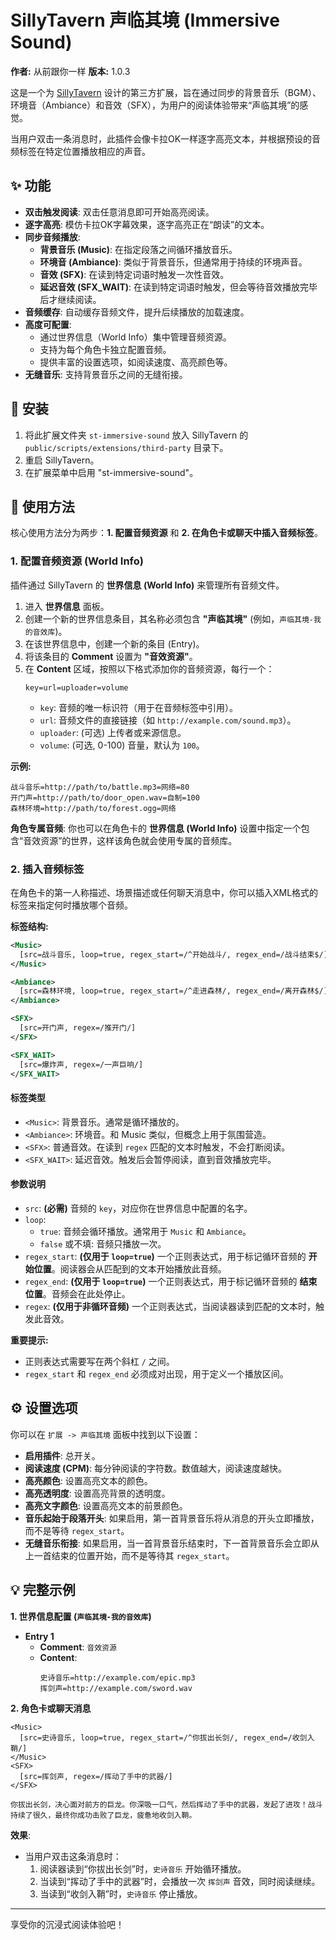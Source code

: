 # SillyTavern 声临其境 (Immersive Sound)

**作者:** 从前跟你一样
**版本:** 1.0.3

这是一个为 [SillyTavern](https://github.com/SillyTavern/SillyTavern) 设计的第三方扩展，旨在通过同步的背景音乐（BGM）、环境音（Ambiance）和音效（SFX），为用户的阅读体验带来“声临其境”的感觉。

当用户双击一条消息时，此插件会像卡拉OK一样逐字高亮文本，并根据预设的音频标签在特定位置播放相应的声音。

## ✨ 功能

- **双击触发阅读**: 双击任意消息即可开始高亮阅读。
- **逐字高亮**: 模仿卡拉OK字幕效果，逐字高亮正在“朗读”的文本。
- **同步音频播放**:
    - **背景音乐 (Music)**: 在指定段落之间循环播放音乐。
    - **环境音 (Ambiance)**: 类似于背景音乐，但通常用于持续的环境声音。
    - **音效 (SFX)**: 在读到特定词语时触发一次性音效。
    - **延迟音效 (SFX_WAIT)**: 在读到特定词语时触发，但会等待音效播放完毕后才继续阅读。
- **音频缓存**: 自动缓存音频文件，提升后续播放的加载速度。
- **高度可配置**:
    - 通过世界信息（World Info）集中管理音频资源。
    - 支持为每个角色卡独立配置音频。
    - 提供丰富的设置选项，如阅读速度、高亮颜色等。
- **无缝音乐**: 支持背景音乐之间的无缝衔接。

## 🚀 安装

1.  将此扩展文件夹 `st-immersive-sound` 放入 SillyTavern 的 `public/scripts/extensions/third-party` 目录下。
2.  重启 SillyTavern。
3.  在扩展菜单中启用 "st-immersive-sound"。

## 📖 使用方法

核心使用方法分为两步：**1. 配置音频资源** 和 **2. 在角色卡或聊天中插入音频标签**。

### 1. 配置音频资源 (World Info)

插件通过 SillyTavern 的 **世界信息 (World Info)** 来管理所有音频文件。

1.  进入 **世界信息** 面板。
2.  创建一个新的世界信息条目，其名称必须包含 **"声临其境"** (例如，`声临其境-我的音效库`)。
3.  在该世界信息中，创建一个新的条目 (Entry)。
4.  将该条目的 **Comment** 设置为 **"音效资源"**。
5.  在 **Content** 区域，按照以下格式添加你的音频资源，每行一个：
    ```
    key=url=uploader=volume
    ```
    - `key`: 音频的唯一标识符（用于在音频标签中引用）。
    - `url`: 音频文件的直接链接（如 `http://example.com/sound.mp3`）。
    - `uploader`: (可选) 上传者或来源信息。
    - `volume`: (可选, 0-100) 音量，默认为 `100`。

**示例:**
```
战斗音乐=http://path/to/battle.mp3=网络=80
开门声=http://path/to/door_open.wav=自制=100
森林环境=http://path/to/forest.ogg=网络
```

**角色专属音频**: 你也可以在角色卡的 **世界信息 (World Info)** 设置中指定一个包含“音效资源”的世界，这样该角色就会使用专属的音频库。

### 2. 插入音频标签

在角色卡的第一人称描述、场景描述或任何聊天消息中，你可以插入XML格式的标签来指定何时播放哪个音频。

**标签结构:**

```xml
<Music>
  [src=战斗音乐, loop=true, regex_start=/^开始战斗/, regex_end=/战斗结束$/]
</Music>

<Ambiance>
  [src=森林环境, loop=true, regex_start=/^走进森林/, regex_end=/离开森林$/]
</Ambiance>

<SFX>
  [src=开门声, regex=/推开门/]
</SFX>

<SFX_WAIT>
  [src=爆炸声, regex=/一声巨响/]
</SFX_WAIT>
```

#### 标签类型

-   `<Music>`: 背景音乐。通常是循环播放的。
-   `<Ambiance>`: 环境音。和 Music 类似，但概念上用于氛围营造。
-   `<SFX>`: 普通音效。在读到 `regex` 匹配的文本时触发，不会打断阅读。
-   `<SFX_WAIT>`: 延迟音效。触发后会暂停阅读，直到音效播放完毕。

#### 参数说明

-   `src`: **(必需)** 音频的 `key`，对应你在世界信息中配置的名字。
-   `loop`:
    - `true`: 音频会循环播放。通常用于 `Music` 和 `Ambiance`。
    - `false` 或不填: 音频只播放一次。
-   `regex_start`: **(仅用于 `loop=true`)** 一个正则表达式，用于标记循环音频的 **开始位置**。阅读器会从匹配到的文本开始播放此音频。
-   `regex_end`: **(仅用于 `loop=true`)** 一个正则表达式，用于标记循环音频的 **结束位置**。音频会在此处停止。
-   `regex`: **(仅用于非循环音频)** 一个正则表达式，当阅读器读到匹配的文本时，触发此音效。

**重要提示:**
- 正则表达式需要写在两个斜杠 `/` 之间。
- `regex_start` 和 `regex_end` 必须成对出现，用于定义一个播放区间。

## ⚙️ 设置选项

你可以在 `扩展 -> 声临其境` 面板中找到以下设置：

- **启用插件**: 总开关。
- **阅读速度 (CPM)**: 每分钟阅读的字符数。数值越大，阅读速度越快。
- **高亮颜色**: 设置高亮文本的颜色。
- **高亮透明度**: 设置高亮背景的透明度。
- **高亮文字颜色**: 设置高亮文本的前景颜色。
- **音乐起始于段落开头**: 如果启用，第一首背景音乐将从消息的开头立即播放，而不是等待 `regex_start`。
- **无缝音乐衔接**: 如果启用，当一首背景音乐结束时，下一首背景音乐会立即从上一首结束的位置开始，而不是等待其 `regex_start`。

## 💡 完整示例

**1. 世界信息配置 (`声临其境-我的音效库`)**

*   **Entry 1**
    *   **Comment**: `音效资源`
    *   **Content**:
        ```
        史诗音乐=http://example.com/epic.mp3
        挥剑声=http://example.com/sword.wav
        ```

**2. 角色卡或聊天消息**

```
<Music>
  [src=史诗音乐, loop=true, regex_start=/^你拔出长剑/, regex_end=/收剑入鞘/]
</Music>
<SFX>
  [src=挥剑声, regex=/挥动了手中的武器/]
</SFX>

你拔出长剑，决心面对前方的巨龙。你深吸一口气，然后挥动了手中的武器，发起了进攻！战斗持续了很久，最终你成功击败了巨龙，疲惫地收剑入鞘。
```

**效果**:
- 当用户双击这条消息时：
    1.  阅读器读到“你拔出长剑”时，`史诗音乐` 开始循环播放。
    2.  当读到“挥动了手中的武器”时，会播放一次 `挥剑声` 音效，同时阅读继续。
    3.  当读到“收剑入鞘”时，`史诗音乐` 停止播放。

---
享受你的沉浸式阅读体验吧！
